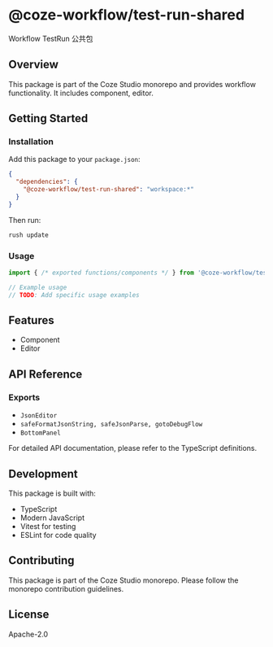 # @coze-workflow/test-run-shared

Workflow TestRun 公共包

## Overview

This package is part of the Coze Studio monorepo and provides workflow functionality. It includes component, editor.

## Getting Started

### Installation

Add this package to your `package.json`:

```json
{
  "dependencies": {
    "@coze-workflow/test-run-shared": "workspace:*"
  }
}
```

Then run:

```bash
rush update
```

### Usage

```typescript
import { /* exported functions/components */ } from '@coze-workflow/test-run-shared';

// Example usage
// TODO: Add specific usage examples
```

## Features

- Component
- Editor

## API Reference

### Exports

- `JsonEditor`
- `safeFormatJsonString, safeJsonParse, gotoDebugFlow`
- `BottomPanel`


For detailed API documentation, please refer to the TypeScript definitions.

## Development

This package is built with:

- TypeScript
- Modern JavaScript
- Vitest for testing
- ESLint for code quality

## Contributing

This package is part of the Coze Studio monorepo. Please follow the monorepo contribution guidelines.

## License

Apache-2.0
